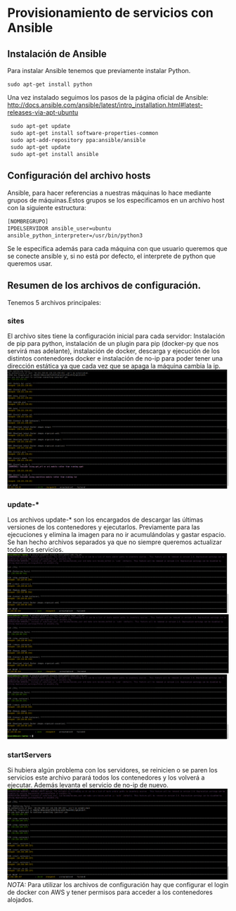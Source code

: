 # Provisionamiento de servicios con Ansible

## Instalación de Ansible

Para instalar Ansible tenemos que previamente instalar Python.
```
sudo apt-get install python
```
Una vez instalado seguimos los pasos de la página oficial de Ansible: http://docs.ansible.com/ansible/latest/intro_installation.html#latest-releases-via-apt-ubuntu
```
 sudo apt-get update
 sudo apt-get install software-properties-common
 sudo apt-add-repository ppa:ansible/ansible
 sudo apt-get update
 sudo apt-get install ansible
 ```
## Configuración del archivo hosts
Ansible, para hacer referencias a nuestras máquinas lo hace mediante grupos de máquinas.Estos grupos se los especificamos en un archivo host con la siguiente estructura:
```
[NOMBREGRUPO]
IPDELSERVIDOR ansible_user=ubuntu ansible_python_interpreter=/usr/bin/python3
```
Se le especifica además para cada máquina con que usuario queremos que se conecte ansible y, si no está por defecto, el interprete de python que queremos usar.

## Resumen de los archivos de configuración.
Tenemos 5 archivos principales:
### sites
El archivo sites tiene la configuración inicial para cada servidor: Instalación de pip para python, instalación de un plugin para pip (docker-py que nos servirá mas adelante), instalación de docker, descarga y ejecución de los distintos contenedores docker e instalación de no-ip para poder tener una dirección estática ya que cada vez que se apaga la máquina cambia la ip.
![primeraConfiguracion](Imagenes/8.png)
### update-*
Los archivos update-* son los encargados de descargar las últimas versiones de los contenedores y ejecutarlos. Previamente para las ejecuciones y elimina la imagen para no ir acumulándolas y gastar espacio. Se han hecho archivos separados ya que no siempre queremos actualizar todos los servicios.
![actualizacion1](Imagenes/18.png)
![actualizacion2](Imagenes/19.png)
![actualizacion3](Imagenes/20.png)
### startServers
Si hubiera algún problema con los servidores, se reinicien o se paren los servicios este archivo parará todos los contenedores y los volverá a ejecutar. Además levanta el servicio de no-ip de nuevo.
![start](Imagenes/21.png)
*NOTA:* Para utilizar los archivos de configuración hay que configurar el login de docker con AWS y tener permisos para acceder a los contenedores alojados.
